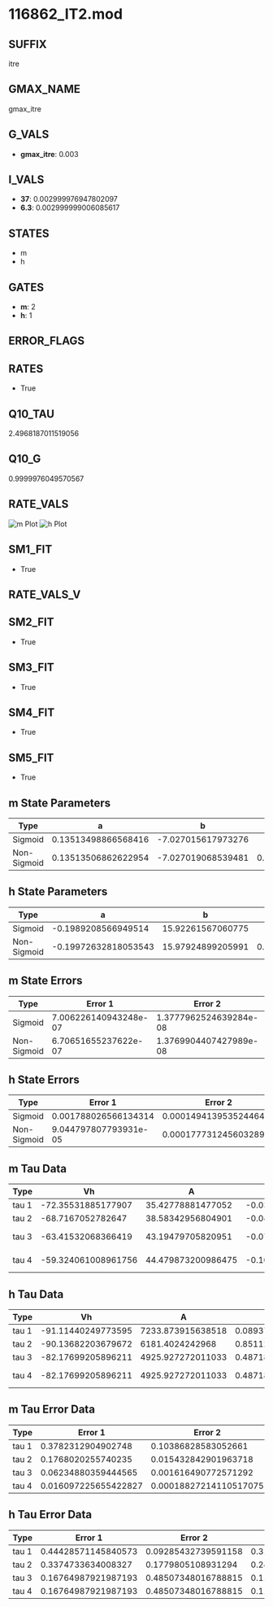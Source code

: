# 116862_IT2.mod

## SUFFIX

itre

## GMAX_NAME

gmax_itre

## G_VALS

- **gmax_itre**: 0.003

## I_VALS

- **37**: 0.002999976947802097
- **6.3**: 0.002999999006085617

## STATES

- m
- h

## GATES

- **m**: 2
- **h**: 1

## ERROR_FLAGS


## RATES

- True

## Q10_TAU

2.4968187011519056

## Q10_G

0.9999976049570567

## RATE_VALS

![m Plot](/Users/pbozelos/Dropbox/icg-Chai-Panos/supermodels/output_markdown_files/Ca/116862_IT2.mod/images/m.png)
![h Plot](/Users/pbozelos/Dropbox/icg-Chai-Panos/supermodels/output_markdown_files/Ca/116862_IT2.mod/images/h.png)

## SM1_FIT

- True

## RATE_VALS_V

## SM2_FIT

- True

## SM3_FIT

- True

## SM4_FIT

- True

## SM5_FIT

- True

## m State Parameters

| Type | a | b | c | d |
| --- | --- | --- | --- | --- |
| Sigmoid | 0.13513498866568416 | -7.027015617973276 |
| Non-Sigmoid | 0.13513506862622954 | -7.027019068539481 | 0.9999997052495607 | 2.693216887006667e-07 |

## h State Parameters

| Type | a | b | c | d |
| --- | --- | --- | --- | --- |
| Sigmoid | -0.1989208566949514 | 15.92261567060775 |
| Non-Sigmoid | -0.19972632818053543 | 15.97924899205991 | 0.9973173343355523 | -5.903049675750476e-06 |

## m State Errors

| Type | Error 1 | Error 2 | Error 3 |
| --- | --- | --- | --- |
| Sigmoid | 7.006226140943248e-07 | 1.3777962524639284e-08 | 3.3181533213696954e-07 |
| Non-Sigmoid | 6.70651655237622e-07 | 1.3769904407427989e-08 | 3.176210662548217e-07 |

## h State Errors

| Type | Error 1 | Error 2 | Error 3 |
| --- | --- | --- | --- |
| Sigmoid | 0.001788026566134314 | 0.00014941395352446415 | 0.001684338764461647 |
| Non-Sigmoid | 9.044797807793931e-05 | 0.00017773124560328967 | 8.520289269147611e-05 |

## m Tau Data

| Type | Vh | A | b1 | b2 | c1 | c2 | d1 | d2 | e1 | e2 |
| --- | --- | --- | --- | --- | --- | --- | --- | --- | --- | --- |
| tau 1 | -72.35531885177907 | 35.42778881477052 | -0.03077995297090242 | -0.09277615472496044 |
| tau 2 | -68.7167052782647 | 38.58342956804901 | -0.04688081422946759 | 0.00021970189931283486 | -0.11614505565169243 | -0.0021140313241626483 |
| tau 3 | -63.41532068366419 | 43.19479705820951 | -0.07473480693987934 | 0.0007921758883003473 | -2.5915942375943923e-06 | -0.11395090014672436 | -0.003188913664867138 | -3.991802559685225e-05 |
| tau 4 | -59.324061008961756 | 44.479873200986475 | -0.1007182690329899 | 0.0016695984575218156 | -1.163331369147281e-05 | 2.8815420484636973e-08 | -0.10084940188950241 | -0.003075814566984838 | -7.31437679650713e-05 | -7.623767019625602e-07 |

## h Tau Data

| Type | Vh | A | b1 | b2 | c1 | c2 | d1 | d2 | e1 | e2 |
| --- | --- | --- | --- | --- | --- | --- | --- | --- | --- | --- |
| tau 1 | -91.11440249773595 | 7233.873915638518 | 0.08937037777500832 | 0.06873321760269814 |
| tau 2 | -90.13682203679672 | 6181.4024242968 | 0.851129701966301 | 0.0805226162093395 | 0.07276213016046823 | -0.0003247964072839169 |
| tau 3 | -82.17699205896211 | 4925.927272011033 | 0.4871809602018273 | 0.08678735919011131 | 0.00342962185363932 | 0.11786891315729375 | -0.0015502869638480672 | 5.9460852860416875e-06 |
| tau 4 | -82.17699205896211 | 4925.927272011033 | 0.4871809602018273 | 0.08678735919011131 | 0.00342962185363932 | 0.0 | 0.11786891315729375 | -0.0015502869638480672 | 5.9460852860416875e-06 | 0.0 |

## m Tau Error Data

| Type | Error 1 | Error 2 | Error 3 |
| --- | --- | --- | --- |
| tau 1 | 0.3782312904902748 | 0.10386828583052661 | 0.19060384066331196 |
| tau 2 | 0.1768020255740235 | 0.015432842901963718 | 0.0890966611138389 |
| tau 3 | 0.06234880359444565 | 0.001616490772571292 | 0.031419720484943355 |
| tau 4 | 0.016097225655422827 | 0.00018827214110517075 | 0.008111949251925998 |

## h Tau Error Data

| Type | Error 1 | Error 2 | Error 3 |
| --- | --- | --- | --- |
| tau 1 | 0.44428571145840573 | 0.09285432739591158 | 0.31689535539260805 |
| tau 2 | 0.3374733634008327 | 0.1779805108931294 | 0.24070938738811495 |
| tau 3 | 0.16764987921987193 | 0.48507348016788815 | 0.1195795108569071 |
| tau 4 | 0.16764987921987193 | 0.48507348016788815 | 0.1195795108569071 |

